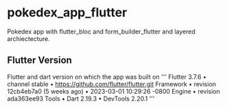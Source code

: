 # pokedex_app_flutter

Pokedex app with flutter_bloc and form_builder_flutter and layered archiectecture.

## Flutter Version 
Flutter and dart version on which the app was built on
'''
Flutter 3.7.6 • channel stable • https://github.com/flutter/flutter.git
Framework • revision 12cb4eb7a0 (5 weeks ago) • 2023-03-01 10:29:26 -0800
Engine • revision ada363ee93
Tools • Dart 2.19.3 • DevTools 2.20.1
'''
